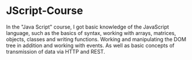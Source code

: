 # JScript-Course
In the "Java Script" course, I got basic knowledge of the JavaScript language, such as the basics of syntax, working with arrays, matrices, objects, classes and writing functions. Working and manipulating the DOM tree in addition and working with events. As well as basic concepts of transmission of data via HTTP and REST.
